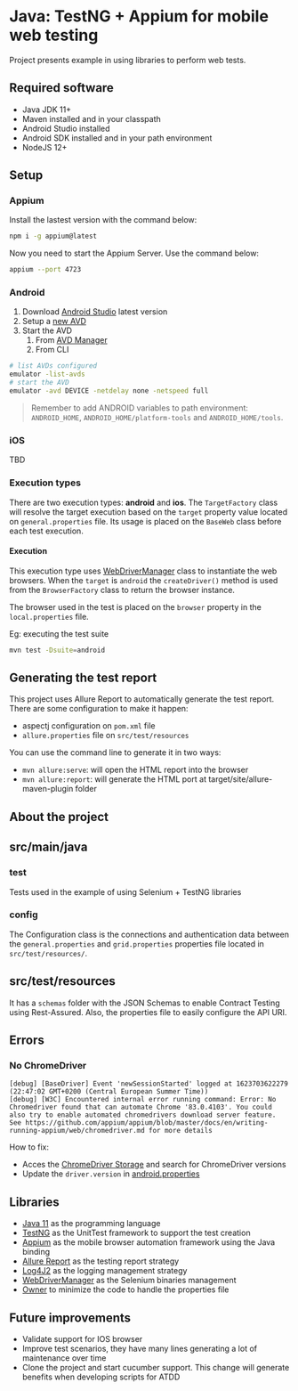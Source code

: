 # Java: TestNG + Appium for mobile web testing

Project presents example in using libraries to perform web tests.

## Required software

- Java JDK 11+
- Maven installed and in your classpath
- Android Studio installed
- Android SDK installed and in your path environment
- NodeJS 12+

## Setup

### Appium

Install the lastest version with the command below:

```sh
npm i -g appium@latest
```

Now you need to start the Appium Server. Use the command below:

```sh
appium --port 4723
```

### Android

1. Download [Android Studio](https://developer.android.com/studio) latest version
2. Setup a [new AVD](https://developer.android.com/studio/run/managing-avds#createavd)
3. Start the AVD
   1. From [AVD Manager](https://developer.android.com/studio/run/managing-avds#emulator)
   2. From CLI
  ```sh
  # list AVDs configured
  emulator -list-avds
  # start the AVD
  emulator -avd DEVICE -netdelay none -netspeed full
  ```
  >  Remember to add ANDROID variables to path environment: `ANDROID_HOME`,  `ANDROID_HOME/platform-tools` and `ANDROID_HOME/tools`.

### iOS

TBD

### Execution types

There are two execution types: **android** and **ios**.
The `TargetFactory` class will resolve the target execution based on the `target` property value located on `general.properties` file.
Its usage is placed on the `BaseWeb` class before each test execution.

#### Execution

This execution type uses [WebDriverManager](https://github.com/bonigarcia/webdrivermanager) class to instantiate the web browsers.
When the `target` is `android` the `createDriver()` method is used from the `BrowserFactory` class to return the browser instance.

The browser used in the test is placed on the `browser` property in the `local.properties` file. 

Eg: executing the test suite

```sh
mvn test -Dsuite=android
```

## Generating the test report

This project uses Allure Report to automatically generate the test report. There are some configuration to make it happen:

- aspectj configuration on `pom.xml` file
- `allure.properties` file on `src/test/resources`

You can use the command line to generate it in two ways:

- `mvn allure:serve`: will open the HTML report into the browser
- `mvn allure:report`: will generate the HTML port at target/site/allure-maven-plugin folder

## About the project

## src/main/java

### test

Tests used in the example of using Selenium + TestNG libraries

### config

The Configuration class is the connections and authentication data between the `general.properties` and `grid.properties` properties file located in `src/test/resources/`.


## src/test/resources

It has a `schemas` folder with the JSON Schemas to enable Contract Testing using Rest-Assured. Also, the properties file to easily configure the API URI.

## Errors

### No ChromeDriver

```log
[debug] [BaseDriver] Event 'newSessionStarted' logged at 1623703622279 (22:47:02 GMT+0200 (Central European Summer Time))
[debug] [W3C] Encountered internal error running command: Error: No Chromedriver found that can automate Chrome '83.0.4103'. You could also try to enable automated chromedrivers download server feature. See https://github.com/appium/appium/blob/master/docs/en/writing-running-appium/web/chromedriver.md for more details
```

How to fix:

- Acces the [ChromeDriver Storage](https://chromedriver.storage.googleapis.com) and search for ChromeDriver versions
- Update the `driver.version` in [android.properties](src/test/resources/android.properties)

## Libraries

* [Java 11](https://openjdk.java.net/projects/jdk/11/) as the programming language
* [TestNG](https://testng.org/doc/) as the UnitTest framework to support the test creation
* [Appium](https://github.com/appium/appium) as the mobile browser automation framework using the Java binding
* [Allure Report](https://docs.qameta.io/allure/) as the testing report strategy
* [Log4J2](https://logging.apache.org/log4j/2.x/) as the logging management strategy
* [WebDriverManager](https://github.com/bonigarcia/webdrivermanager) as the Selenium binaries management
* [Owner](http://owner.aeonbits.org/) to minimize the code to handle the properties file

## Future improvements

- Validate support for IOS browser
- Improve test scenarios, they have many lines generating a lot of maintenance over time
- Clone the project and start cucumber support. This change will generate benefits when developing scripts for ATDD